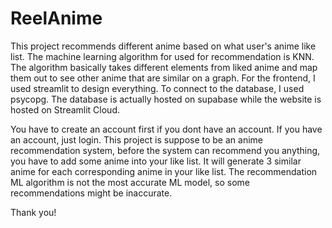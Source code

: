 # ReelAnime #
This project recommends different anime based on what user's anime like list. The machine learning algorithm for used for recommendation is KNN. The algorithm basically takes different elements from liked anime and map them out to see other anime that are similar on a graph. For the frontend, I used streamlit to design everything. To connect to the database, I used psycopg. The database is actually hosted on supabase while the website is hosted on Streamlit Cloud.

You have to create an account first if you dont have an account. If you have an account, just login.
This project is suppose to be an anime recommendation system, before the system can recommend you anything,
you have to add some anime into your like list. It will generate 3 similar anime for each corresponding anime 
in your like list. The recommendation ML algorithm is not the most accurate ML model, so some recommendations 
might be inaccurate. 

Thank you!
